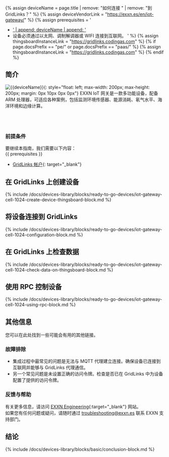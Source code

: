 {% assign deviceName = page.title | remove: "如何连接 " | remove: "到 GridLinks？" %}
{% assign deviceVendorLink = "https://exxn.es/en/iot-gateway/" %}
{% assign prerequisites = '
- <a href="' | append: deviceVendorLink | append: '" target="_blank">' | append: deviceName | append: '</a>
- 设备必须通过以太网、调制解调器或 WIFI 连接到互联网。 '
 %}
 {% assign thingsboardInstanceLink = "https://gridlinks.codingas.com" %}
{% if page.docsPrefix == "pe/" or page.docsPrefix == "paas/" %}
{% assign thingsboardInstanceLink = "https://gridlinks.codingas.com" %}
{% endif %}

## 简介
![{{deviceName}}](/images/devices-library/{{page.deviceImageFileName}}){: style="float: left; max-width: 200px; max-height: 200px; margin: 0px 10px 0px 0px"}
EXXN IoT 网关是一款多功能设备，配备 ARM 处理器，可适应各种案例，包括监测环境传感器、能源消耗、氡气水平、海洋环境和边缘计算。
<br>
<br>
<br>
<br>

### 前提条件

要继续本指南，我们需要以下内容：  
{{ prerequisites }}
- [GridLinks 帐户]({{thingsboardInstanceLink}}){: target="_blank"}  

## 在 GridLinks 上创建设备

{% include /docs/devices-library/blocks/ready-to-go-devices/iot-gateway-cell-1024-create-device-thingsboard-block.md %}

## 将设备连接到 GridLinks

{% include /docs/devices-library/blocks/ready-to-go-devices/iot-gateway-cell-1024-configuration-block.md %}

## 在 GridLinks 上检查数据

{% include /docs/devices-library/blocks/ready-to-go-devices/iot-gateway-cell-1024-check-data-on-thingsboard-block.md %}

## 使用 RPC 控制设备

{% include /docs/devices-library/blocks/ready-to-go-devices/iot-gateway-cell-1024-using-rpc-block.md %}

## 其他信息
您可以在此处找到一些可能会有用的其他链接。  

### 故障排除
 - 集成过程中最常见的问题是无法与 MQTT 代理建立连接。确保设备已连接到互联网并能够与 GridLinks 代理通信。  
 - 另一个常见问题是未设置正确的访问令牌。检查是否已在 GridLinks 中为设备配置了提供的访问令牌。  

### 反馈与帮助

有关更多信息，请访问 [EXXN Engineering](https://exxn.es/en/){:target="_blank"} 网站。  
如果您有任何问题或疑问，请随时通过 [troubleshooting@exxn.es](mailto://troubleshooting@exxn.es) 联系 EXXN 支持部门。  

## 结论

{% include /docs/devices-library/blocks/basic/conclusion-block.md %}
